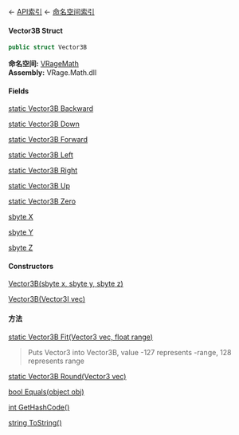 ← [API索引](Api-Index) ← [命名空间索引](Namespace-Index)

#### Vector3B Struct

```csharp
public struct Vector3B
```

**命名空间:** [VRageMath](VRageMath)  
**Assembly:** VRage.Math.dll

#### Fields

[static Vector3B Backward](VRageMath.Vector3B.Backward)

> 

[static Vector3B Down](VRageMath.Vector3B.Down)

> 

[static Vector3B Forward](VRageMath.Vector3B.Forward)

> 

[static Vector3B Left](VRageMath.Vector3B.Left)

> 

[static Vector3B Right](VRageMath.Vector3B.Right)

> 

[static Vector3B Up](VRageMath.Vector3B.Up)

> 

[static Vector3B Zero](VRageMath.Vector3B.Zero)

> 

[sbyte X](VRageMath.Vector3B.X)

> 

[sbyte Y](VRageMath.Vector3B.Y)

> 

[sbyte Z](VRageMath.Vector3B.Z)

> 

#### Constructors

[Vector3B(sbyte x, sbyte y, sbyte z)](VRageMath.Vector3B..ctor)

> 

[Vector3B(Vector3I vec)](VRageMath.Vector3B..ctor)

> 

#### 方法

[static Vector3B Fit(Vector3 vec, float range)](VRageMath.Vector3B.Fit)

> Puts Vector3 into Vector3B, value -127 represents -range, 128 represents range

[static Vector3B Round(Vector3 vec)](VRageMath.Vector3B.Round)

> 

[bool Equals(object obj)](VRageMath.Vector3B.Equals)

> 

[int GetHashCode()](VRageMath.Vector3B.GetHashCode)

> 

[string ToString()](VRageMath.Vector3B.ToString)

> 

